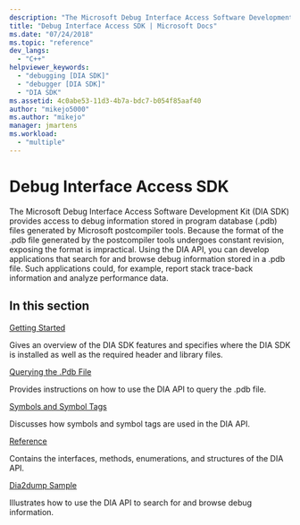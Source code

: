 ```yaml
---
description: "The Microsoft Debug Interface Access Software Development Kit (DIA SDK) provides access to debug information stored in program database (.pdb) files generated by Microsoft postcompiler tools."
title: "Debug Interface Access SDK | Microsoft Docs"
ms.date: "07/24/2018"
ms.topic: "reference"
dev_langs:
  - "C++"
helpviewer_keywords:
  - "debugging [DIA SDK]"
  - "debugger [DIA SDK]"
  - "DIA SDK"
ms.assetid: 4c0abe53-11d3-4b7a-bdc7-b054f85aaf40
author: "mikejo5000"
ms.author: "mikejo"
manager: jmartens
ms.workload:
  - "multiple"
---
```

# Debug Interface Access SDK

The Microsoft Debug Interface Access Software Development Kit (DIA SDK) provides access to debug information stored in program database (.pdb) files generated by Microsoft postcompiler tools. Because the format of the .pdb file generated by the postcompiler tools undergoes constant revision, exposing the format is impractical. Using the DIA API, you can develop applications that search for and browse debug information stored in a .pdb file. Such applications could, for example, report stack trace-back information and analyze performance data.

## In this section

[Getting Started](../../debugger/debug-interface-access/getting-started-debug-interface-access-sdk.md)

Gives an overview of the DIA SDK features and specifies where the DIA SDK is installed as well as the required header and library files.

[Querying the .Pdb File](../../debugger/debug-interface-access/querying-the-dot-pdb-file.md)

Provides instructions on how to use the DIA API to query the .pdb file.

[Symbols and Symbol Tags](../../debugger/debug-interface-access/symbols-and-symbol-tags.md)

Discusses how symbols and symbol tags are used in the DIA API.

[Reference](../../debugger/debug-interface-access/debug-interface-access-sdk-reference.md)

Contains the interfaces, methods, enumerations, and structures of the DIA API.

[Dia2dump Sample](../../debugger/debug-interface-access/dia2dump-sample.md)

Illustrates how to use the DIA API to search for and browse debug information.
